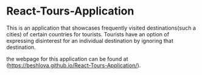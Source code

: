 # React-Tours-Application

This is an application that showcases frequently visited destinations(such a cities) of certain countries for tourists.
Tourists have an option of expressing disinterest for an individual destination by ignoring that destination.

the webpage for this application can be found at (https://beshlova.github.io/React-Tours-Application/).
